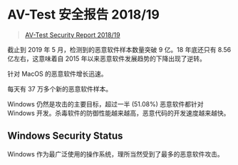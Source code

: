 # AV-Test 安全报告 2018/19

> [AV-Test Security Report 2018/19](https://www.av-test.org/en/about-the-institute/publications/)

截止到 2019 年 5 月，检测到的恶意软件样本数量突破 9 亿。18 年底还只有 8.56 亿左右，这意味着自 2015 年以来恶意软件发展趋势的下降出现了逆转。

针对 MacOS 的恶意软件增长迅速。

每天有 37 万多个新的恶意软件样本。

Windows 仍然是攻击的主要目标，超过一半 (51.08%) 恶意软件都针对 Windows 开发。杀毒软件的防御性能越来越高，恶意代码的开发速度越来越快。

## Windows Security Status

Windows 作为最广泛使用的操作系统，理所当然受到了最多的恶意软件攻击。
